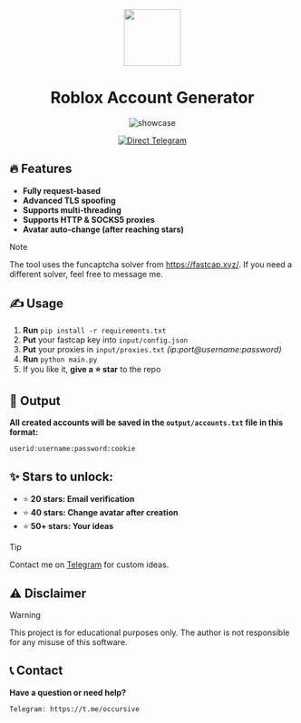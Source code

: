<div align="center">
  <img src="https://i.ibb.co/yF3X3Knn/roblox.png" width="100"/> 
</div>


<div align="center">
  
# Roblox Account Generator
</div>


<div align="center"> 
  
![showcase](https://github.com/user-attachments/assets/d4f59e14-bf70-46e3-97da-9db7f546d2cf)
<p align="center">
  
[![Direct Telegram](https://img.shields.io/badge/Telegram-2CA5E0?style=for-the-badge&logo=telegram&logoColor=white)](https://t.me/occursive)
</p>
</div>


## 🔥 Features
- **Fully request-based**
- **Advanced TLS spoofing**
- **Supports multi-threading**
- **Supports HTTP & SOCKS5 proxies**
- **Avatar auto-change (after reaching stars)**

> [!NOTE]
> The tool uses the funcaptcha solver from https://fastcap.xyz/. If you need a different solver, feel free to message me.

## ✍️ Usage
1. **Run** `pip install -r requirements.txt`
2. **Put** your fastcap key into `input/config.json`
3. **Put** your proxies in `input/proxies.txt` *(ip:port@username:password)*
4. **Run** `python main.py`
5. If you like it, **give a ⭐️ star** to the repo

## 📁 Output
**All created accounts will be saved in the `output/accounts.txt` file in this format:**
```
userid:username:password:cookie
```

## ✨ Stars to unlock:
- ⭐️ **20 stars: Email verification**
- ⭐️ **40 stars: Change avatar after creation**
- ⭐️ **50+ stars: Your ideas**
> [!TIP]
> Contact me on [Telegram](https://t.me/occursive) for custom ideas.
  

## ⚠️ Disclaimer
> [!WARNING]
> This project is for educational purposes only. The author is not responsible for any misuse of this software.

## 📞 Contact

**Have a question or need help?**

```
Telegram: https://t.me/occursive
```
